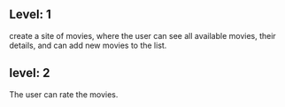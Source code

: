  ## Level: 1 
create a site of movies, where the user can see all available movies, their details, and can add new movies to the list.
## level: 2
The user can rate the movies.